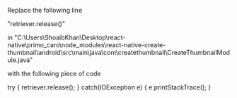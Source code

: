 Replace the following line 

"retriever.release()"

in "C:\Users\ShoaibKhan\Desktop\react-native\primo_caro\node_modules\react-native-create-thumbnail\android\src\main\java\com\createthumbnail\CreateThumbnailModule.java"

with the following piece of code

try {
    retriever.release();
} catch(IOException e) {
    e.printStackTrace();
}
